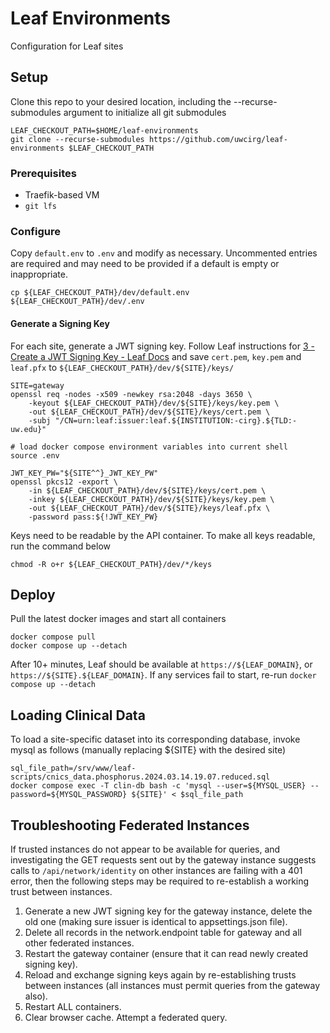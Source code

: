 # Leaf Environments
Configuration for Leaf sites

## Setup
Clone this repo to your desired location, including the --recurse-submodules argument to initialize all git submodules

    LEAF_CHECKOUT_PATH=$HOME/leaf-environments
    git clone --recurse-submodules https://github.com/uwcirg/leaf-environments $LEAF_CHECKOUT_PATH

### Prerequisites
- Traefik-based VM
- `git lfs`

### Configure
Copy `default.env` to `.env` and modify as necessary. Uncommented entries are required and may need to be provided if a default is empty or inappropriate.

    cp ${LEAF_CHECKOUT_PATH}/dev/default.env ${LEAF_CHECKOUT_PATH}/dev/.env

#### Generate a Signing Key
For each site, generate a JWT signing key. Follow Leaf instructions for [3 - Create a JWT Signing Key - Leaf Docs](https://leafdocs.rit.uw.edu/installation/installation_steps/3_jwt/) and save `cert.pem`, `key.pem` and `leaf.pfx` to `${LEAF_CHECKOUT_PATH}/dev/${SITE}/keys/`

    SITE=gateway
    openssl req -nodes -x509 -newkey rsa:2048 -days 3650 \
        -keyout ${LEAF_CHECKOUT_PATH}/dev/${SITE}/keys/key.pem \
        -out ${LEAF_CHECKOUT_PATH}/dev/${SITE}/keys/cert.pem \
        -subj "/CN=urn:leaf:issuer:leaf.${INSTITUTION:-cirg}.${TLD:-uw.edu}"

    # load docker compose environment variables into current shell
    source .env

    JWT_KEY_PW="${SITE^^}_JWT_KEY_PW"
    openssl pkcs12 -export \
        -in ${LEAF_CHECKOUT_PATH}/dev/${SITE}/keys/cert.pem \
        -inkey ${LEAF_CHECKOUT_PATH}/dev/${SITE}/keys/key.pem \
        -out ${LEAF_CHECKOUT_PATH}/dev/${SITE}/keys/leaf.pfx \
        -password pass:${!JWT_KEY_PW}

Keys need to be readable by the API container. To make all keys readable, run the command below

    chmod -R o+r ${LEAF_CHECKOUT_PATH}/dev/*/keys

## Deploy
Pull the latest docker images and start all containers

    docker compose pull
    docker compose up --detach

After 10+ minutes, Leaf should be available at `https://${LEAF_DOMAIN}`, or `https://${SITE}.${LEAF_DOMAIN}`. If any services fail to start, re-run `docker compose up --detach`

## Loading Clinical Data
To load a site-specific dataset into its corresponding database, invoke mysql as follows (manually replacing ${SITE} with the desired site)

    sql_file_path=/srv/www/leaf-scripts/cnics_data.phosphorus.2024.03.14.19.07.reduced.sql
    docker compose exec -T clin-db bash -c 'mysql --user=${MYSQL_USER} --password=${MYSQL_PASSWORD} ${SITE}' < $sql_file_path

## Troubleshooting Federated Instances
If trusted instances do not appear to be available for queries, and investigating the GET requests sent out by the gateway instance suggests calls to `/api/network/identity` on other instances are failing with a 401 error, then the following steps may be required to re-establish a working trust between instances.

1. Generate a new JWT signing key for the gateway instance, delete the old one (making sure issuer is identical to appsettings.json file).
2. Delete all records in the network.endpoint table for gateway and all other federated instances.
3. Restart the gateway container (ensure that it can read newly created signing key).
4. Reload and exchange signing keys again by re-establishing trusts between instances (all instances must permit queries from the gateway also).
5. Restart ALL containers.
6. Clear browser cache. Attempt a federated query.
